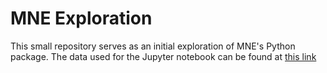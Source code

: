# MNE Exploration

This small repository serves as an initial exploration of MNE's Python package. 
The data used for the Jupyter notebook can be found at [this link](https://www.kaggle.com/datasets/broach/button-tone-sz)

